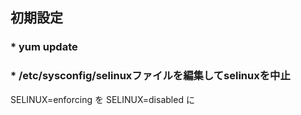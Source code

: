 ## 初期設定

### * yum update
### * /etc/sysconfig/selinuxファイルを編集してselinuxを中止 <br>
SELINUX=enforcing を SELINUX=disabled に
